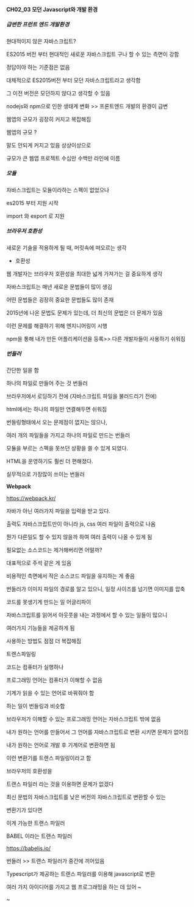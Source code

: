 #### CH02_03 모던 Javascript와 개발 환경

##### 급변한 프런트 엔드 개발환경

현대적이지 않은 자바스크립트?

ES2015 버전 부터 현대적인 새로운 자바스크립트 구나 할 수 있는 측면이 강함

정답이야 하는 기준점은 없음

대체적으로 ES2015버전 부터 모던 자바스크립트라고 생각함

그 이전 버전은 모던하지 않다고 생각할 수 있음

nodejs와 npm으로 인한 생태계 변화 >> 프론트엔드 개발의 환경이 급변

웹앱의 규모가 굉장히 커지고 복잡해짐

웹앱의 규모 ?

말도 안되게 커지고 있음 상상이상으로

규모가 큰 웹앱 프로젝트 수십만 수백만 라인에 이름

##### 모듈

자바스크립트는 모듈이라하는 스펙이 없었으나

es2015 부터 지원 시작

import 와 export 로 지원 

##### 브라우저 호환성

새로운 기술을 적용하게 될 때, 머릿속에 떠오르는 생각

- 호환성

웹 개발자는 브라우저 호환성을 최대한 넓게 가져가는 걸 중요하게 생각

자바스크립트는 매년 새로운 문법들이 많이 생김

어떤 문법들은 굉장히 중요한 문법들도 많이 존재

2015년에 나온 문법도 문제가 있는데, 더 최신의 문법은 더 문제가 있음

이런 문제를 해결하기 위해 엔지니어링이 시행

npm을 통해 내가 만든 어플리케이션을 등록>> 다른 개발자들이 사용하기 쉬워짐

##### 번들러

간단한 일을 함

하나의 파일로 만들어 주는 것 번들러

브라우저에서 로딩하기 전에 (자바스크립트 파일을 불러드리기 전에)

html에서는 하나의 파일만 연결해두면 쉬워짐

번들링형태에서 오는 문제점이 없지는 않으나,

여러 개의 파일들을 가지고 하나의 파일로 만드는 번들러

모듈을 부르는 스펙을 못쓰던 상황을 쓸 수 있게 되었다.

HTML을 운영하기도 훨씬 더 편해졌다.

실무적으로 가장많이 쓰이는 번들러

**Webpack**

https://webpack.kr/

자바가 아닌 여러가지 파일을 입력을 받고 있다.

출력도 자바스크립트만이 아니라 js, css 여러 파일이 출력으로 나옴

뭔가 다른일도 할 수 있지 않을까 하여 여러 출력이 나올 수 있게 됨

필요없는 소스코드는 제거해버리면 어떨까?

대표적으로 주석 같은 게 있음

비용적인 측면에서 작은 소스코드 파일을 유지하는 게 좋음

번들러가 이미지 파일의 경로를 알고 있으니,  일정 사이즈를 넘기면 이미지를 압축

코드를 못생기게 만드는 일 어글리파이 

자바스크립트를 읽어서 아웃풋을 내는 과정에서 할 수 있는 일들이 많으니

여러가지 기능들을 제공하게 됨

사용하는 방법도 점점 더 복잡해짐

트랜스파일링

코드는 컴퓨터가 실행하나

프로그래밍 언어는 컴퓨터가 이해할 수 없음

기계가 읽을 수 있는 언어로 바꿔줘야 함

하는 일이 번들링과 비슷함

브라우저가 이해할 수 있는 프로그래밍 언어는 자바스크립트 밖에 없음

내가 원하는 언어를 만들어서 그 언어를 자바스크립트로 변환 시키면 문제가 없어짐

내가 원하는 언어로 개발 후 기계어로 변환하면 됨

이런 변환기를 트랜스 파일링이라고 함

브라우저의 호환성을

트랜스 파일러 라는 것을 이용하면 문제가 없겠다

최신 문법의 자바스크립트를 낮은 버전의 자바스크립트로 변환할 수 있는

변환기가 있다면 

이게 가능한 트랜스 파일러

BABEL 이라는 트랜스 파일러 

https://babeljs.io/

번들러 >> 트랜스 파일러가 중간에 끼어있음

Typescript가 제공하는 트랜스 파일러를 이용해 javascript로 변환

여러 가지 아이디어를 가지고 웹 프로그래밍을 하는 데 있어 ~

~

